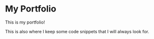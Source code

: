# My Portfolio
This is my portfolio!

This is also where I keep some code snippets that I will always look for.